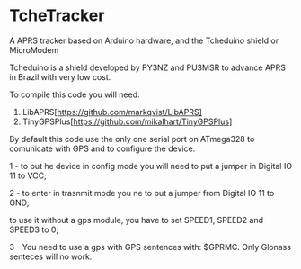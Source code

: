 # TcheTracker

A APRS tracker based on Arduino hardware, and the Tcheduino shield or MicroModem

Tcheduino is a shield developed by PY3NZ and PU3MSR to advance APRS in Brazil with very low cost.


To compile this code you will need: 

1. LibAPRS[https://github.com/markqvist/LibAPRS]
2. TinyGPSPlus[https://github.com/mikalhart/TinyGPSPlus]

By default this code use the only one serial port on ATmega328 to comunicate with GPS and to configure the device. 

1 - to put he device in config mode you will need to put a jumper in Digital IO 11 to VCC;

2 - to enter in trasnmit mode you ne to put a jumper from Digital IO 11 to GND;

to use it without a gps module, you have to set SPEED1, SPEED2 and SPEED3 to 0;

3 - You need to use a gps with GPS sentences with: $GPRMC. Only Glonass senteces will no work.

